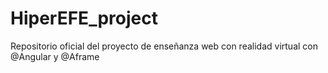 # HiperEFE_project
Repositorio oficial del proyecto de enseñanza web con realidad virtual con @Angular y @Aframe
